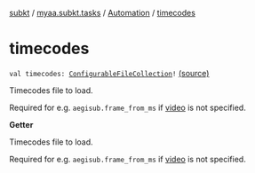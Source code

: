 [subkt](../../index.md) / [myaa.subkt.tasks](../index.md) / [Automation](index.md) / [timecodes](./timecodes.md)

# timecodes

`val timecodes: `[`ConfigurableFileCollection`](https://docs.gradle.org/current/javadoc/org/gradle/api/file/ConfigurableFileCollection.html)`!` [(source)](https://github.com/Myaamori/SubKt/blob/0.1.19/src/main/kotlin/myaa/subkt/tasks/asstasks.kt#L754)

Timecodes file to load.

Required for e.g. `aegisub.frame_from_ms` if [video](video.md) is not specified.

**Getter**

Timecodes file to load.

Required for e.g. `aegisub.frame_from_ms` if [video](video.md) is not specified.

